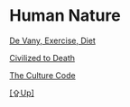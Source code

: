 # Human Nature

[De Vany, Exercise, Diet](../../2010/04/devany.md)

[Civilized to Death](../../2019/12/civilized-to-death.md)

[The Culture Code](../../2014/06/the-culture-code.md)

[[⇪Up]](../..)
